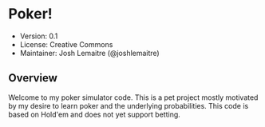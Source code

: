 # Poker!
- Version: 0.1
- License: Creative Commons
- Maintainer: Josh Lemaitre (@joshlemaitre)

## Overview
Welcome to my poker simulator code. This is a pet project mostly motivated by my desire to learn poker and the underlying probabilities. This code is based on Hold'em and does not yet support betting.
